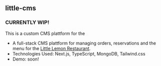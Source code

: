 ## little-cms

### CURRENTLY WIP!

This is a custom CMS plattform for the

- A full-stack CMS plattform for managing orders, reservations and the menu for the [Little Lemon Restaurant](https://github.com/David-Werth/little-lemon).
- Technologies Used: Next.js, TypeScript, MongoDB, Tailwind.css
- Demo: soon!
